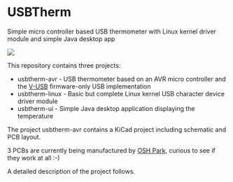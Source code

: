 # USBTherm
Simple micro controller based USB thermometer with Linux kernel driver module and simple Java desktop app

<img src="http://luniks.net/usbtherm/screens/USBTherm.png"/>

This repository contains three projects:

* usbtherm-avr - USB thermometer based on an AVR micro controller and the <a href="https://github.com/obdev/v-usb">V-USB</a> firmware-only USB implementation
* usbtherm-linux - Basic but complete Linux kernel USB character device driver module
* usbtherm-ui - Simple Java desktop application displaying the temperature

The project usbtherm-avr contains a KiCad project including schematic and PCB layout.

3 PCBs are currently being manufactured by <a href="https://oshpark.com/shared_projects/NU2Iejeb">OSH Park</a>, curious to see if they work at all :-)

A detailed description of the project follows.
